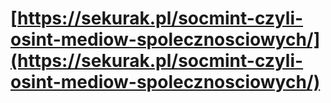 # [https://sekurak.pl/socmint-czyli-osint-mediow-spolecznosciowych/](https://sekurak.pl/socmint-czyli-osint-mediow-spolecznosciowych/)